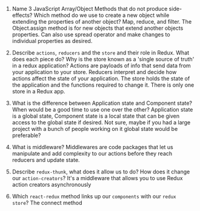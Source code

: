 1.  Name 3 JavaScript Array/Object Methods that do not produce side-effects? Which method do we use to create a new object while extending the properties of another object?
Map, reduce, and filter.  The Object.assign method is for new objects that extend another objects properties. Can also use spread operator and make changes to individual properties as desired.

1.  Describe `actions`, `reducers` and the `store` and their role in Redux. What does each piece do? Why is the store known as a 'single source of truth' in a redux application?
Actions are payloads of info that send data from your application to your store. Reducers interpret and decide how actions affect the state of your application. The store holds the state of the application and the functions required to change it. There is only one store in a Redux app. 

1.  What is the difference between Application state and Component state? When would be a good time to use one over the other?
Application state is a global state, Component state is a local state that can be given access to the global state if desired. Not sure, maybe if you had a large project with a bunch of people working on it global state would be preferable?

1.  What is middleware?
Middlewares are code packages that let us manipulate and add complexity to our actions before they reach reducers and update state.

1.  Describe `redux-thunk`, what does it allow us to do? How does it change our `action-creators`?
It's a middleware that allows you to use Redux action creators asynchronously

1.  Which `react-redux` method links up our `components` with our `redux store`?
The connect method